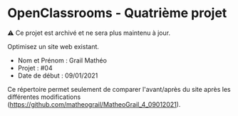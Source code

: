 # OpenClassrooms - Quatrième projet
⚠️ Ce projet est archivé et ne sera plus maintenu à jour.

Optimisez un site web existant.
- Nom et Prénom : Grail Mathéo
- Projet : #04
- Date de début : 09/01/2021

Ce répertoire permet seulement de comparer l'avant/après du site après les différentes modifications (https://github.com/matheograil/MatheoGrail_4_09012021).
